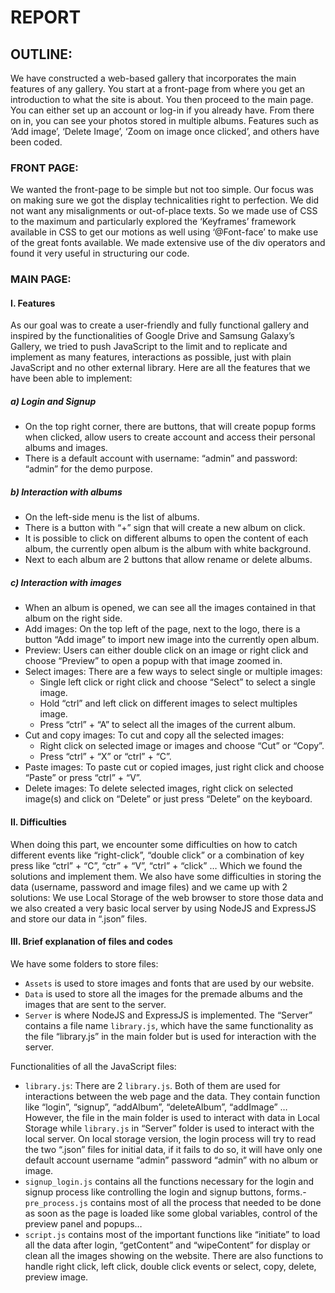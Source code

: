 # REPORT

## OUTLINE:
We have constructed a web-based gallery that incorporates the main features of any gallery. You start at a front-page from where you get an introduction to what the site is about. You then proceed to the main page. You can either set up an account or log-in if you already have. From there on in, you can see
your photos stored in multiple albums. Features such as ‘Add image’, ‘Delete Image’, ‘Zoom on image once clicked’, and others have been coded.
### FRONT PAGE:
We wanted the front-page to be simple but not too simple. Our focus was on making sure we got the display technicalities right to perfection. We did not want any misalignments or out-of-place texts. So we made use of CSS to the maximum and particularly explored the ‘Keyframes’ framework available in CSS to get our motions as well using ‘@Font-face’ to make use of the great fonts available. We made extensive use of the div operators and found it very useful in structuring our code.
### MAIN PAGE:
#### I. Features
As our goal was to create a user-friendly and fully functional gallery and inspired by the functionalities of Google Drive and Samsung Galaxy’s Gallery, we tried to push JavaScript to the limit and to replicate and implement as many features, interactions as possible, just with plain JavaScript and no other external library. Here are all the features that we have been able to implement:
##### a) Login and Signup
- On the top right corner, there are buttons, that will create popup forms when clicked, allow
users to create account and access their personal albums and images.
- There is a default account with username: “admin” and password: “admin” for the demo
purpose.
##### b) Interaction with albums
- On the left-side menu is the list of albums.
- There is a button with “+” sign that will create a new album on click.
- It is possible to click on different albums to open the content of each album, the currently
open album is the album with white background.
- Next to each album are 2 buttons that allow rename or delete albums.
##### c) Interaction with images
- When an album is opened, we can see all the images contained in that album on the right
side.
- Add images: On the top left of the page, next to the logo, there is a button “Add image” to
import new image into the currently open album.
- Preview: Users can either double click on an image or right click and choose “Preview” to
open a popup with that image zoomed in.
- Select images: There are a few ways to select single or multiple images:
    - Single left click or right click and choose “Select” to select a single image.
    - Hold “ctrl” and left click on different images to select multiples image.
    - Press “ctrl” + “A” to select all the images of the current album.
- Cut and copy images: To cut and copy all the selected images:
    - Right click on selected image or images and choose “Cut” or “Copy”.
    - Press “ctrl” + “X” or “ctrl” + “C”.
- Paste images: To paste cut or copied images, just right click and choose “Paste” or press “ctrl” + “V”.
- Delete images: To delete selected images, right click on selected image(s) and click on “Delete” or just press “Delete” on the keyboard.
#### II. Difficulties
When doing this part, we encounter some difficulties on how to catch different events like “right-click”, “double click” or a combination of key press like “ctrl” + “C”, “ctr” + “V”, “ctrl” + “click” … Which we found the solutions and implement them. We also have some difficulties in storing the data (username, password and image files) and we came up with 2 solutions: We use Local Storage of the web browser to store those data and we also created a very basic local server by using NodeJS and ExpressJS and store our data in “.json” files.
#### III. Brief explanation of files and codes
We have some folders to store files:
- `Assets` is used to store images and fonts that are used by our website.
- `Data` is used to store all the images for the premade albums and the images that are sent
to the server.
- `Server` is where NodeJS and ExpressJS is implemented. The “Server” contains a file name `library.js`, which have the same functionality as the file “library.js” in the main folder but is used for interaction with the server.

Functionalities of all the JavaScript files:
- `library.js`: There are 2 `library.js`. Both of them are used for interactions between the web page and the data. They contain function like “login”, “signup”, “addAlbum”, “deleteAlbum”, “addImage” … However, the file in the main folder is used to interact with data in Local Storage while `library.js` in “Server” folder is used to interact with the local server. On local storage version, the login process will try to read the two “.json” files for initial data, if it fails to do so, it will have only one default account username “admin” password “admin” with no album or image.
- `signup_login.js` contains all the functions necessary for the login and signup process like controlling the login and signup buttons, forms.- `pre_process.js` contains most of all the process that needed to be done as soon as the
page is loaded like some global variables, control of the preview panel and popups…
- `script.js` contains most of the important functions like “initiate” to load all the data after login, “getContent” and “wipeContent” for display or clean all the images showing on the website. There are also functions to handle right click, left click, double click events or select, copy, delete, preview image.